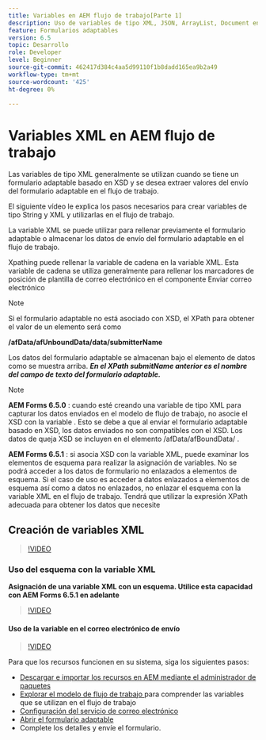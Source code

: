 ```yaml
---
title: Variables en AEM flujo de trabajo[Parte 1]
description: Uso de variables de tipo XML, JSON, ArrayList, Document en un flujo de trabajo AEM
feature: Formularios adaptables
version: 6.5
topic: Desarrollo
role: Developer
level: Beginner
source-git-commit: 462417d384c4aa5d99110f1b8dadd165ea9b2a49
workflow-type: tm+mt
source-wordcount: '425'
ht-degree: 0%

---
```



# Variables XML en AEM flujo de trabajo

Las variables de tipo XML generalmente se utilizan cuando se tiene un formulario adaptable basado en XSD y se desea extraer valores del envío del formulario adaptable en el flujo de trabajo.

El siguiente vídeo le explica los pasos necesarios para crear variables de tipo String y XML y utilizarlas en el flujo de trabajo.

La variable XML se puede utilizar para rellenar previamente el formulario adaptable o almacenar los datos de envío del formulario adaptable en el flujo de trabajo.

Xpathing puede rellenar la variable de cadena en la variable XML. Esta variable de cadena se utiliza generalmente para rellenar los marcadores de posición de plantilla de correo electrónico en el componente Enviar correo electrónico

>[!NOTE]
>
>Si el formulario adaptable no está asociado con XSD, el XPath para obtener el valor de un elemento será como
>
>**/afData/afUnboundData/data/submitterName**

Los datos del formulario adaptable se almacenan bajo el elemento de datos como se muestra arriba. **_En el XPath submitName anterior es el nombre del campo de texto del formulario adaptable._**

>[!NOTE]
>
>**AEM Forms 6.5.0** : cuando esté creando una variable de tipo XML para capturar los datos enviados en el modelo de flujo de trabajo, no asocie el XSD con la variable . Esto se debe a que al enviar el formulario adaptable basado en XSD, los datos enviados no son compatibles con el XSD. Los datos de queja XSD se incluyen en el elemento /afData/afBoundData/ .
>
>**AEM Forms 6.5.1** : si asocia XSD con la variable XML, puede examinar los elementos de esquema para realizar la asignación de variables. No se podrá acceder a los datos de formulario no enlazados a elementos de esquema. Si el caso de uso es acceder a datos enlazados a elementos de esquema así como a datos no enlazados, no enlazar el esquema con la variable XML en el flujo de trabajo. Tendrá que utilizar la expresión XPath adecuada para obtener los datos que necesite

## Creación de variables XML

>[!VIDEO](https://video.tv.adobe.com/v/26440?quality=12?autoplay=1)

### Uso del esquema con la variable XML

**Asignación de una variable XML con un esquema. Utilice esta capacidad con AEM Forms 6.5.1 en adelante**

>[!VIDEO](https://video.tv.adobe.com/v/28098?quality=9&learn=on)

#### Uso de la variable en el correo electrónico de envío

>[!VIDEO](https://video.tv.adobe.com/v/26441?quality=12&learn=on)

Para que los recursos funcionen en su sistema, siga los siguientes pasos:

* [Descargar e importar los recursos en AEM mediante el administrador de paquetes](assets/xmlandstringvariable.zip)
* [Explorar el modelo de flujo de trabajo ](http://localhost:4502/editor.html/conf/global/settings/workflow/models/vacationrequest.html) para comprender las variables que se utilizan en el flujo de trabajo
* [Configuración del servicio de correo electrónico](https://helpx.adobe.com/experience-manager/6-5/sites/administering/using/notification.html#ConfiguringtheMailService)
* [Abrir el formulario adaptable](http://localhost:4502/content/dam/formsanddocuments/applicationfortimeoff/jcr:content?wcmmode=disabled)
* Complete los detalles y envíe el formulario.

